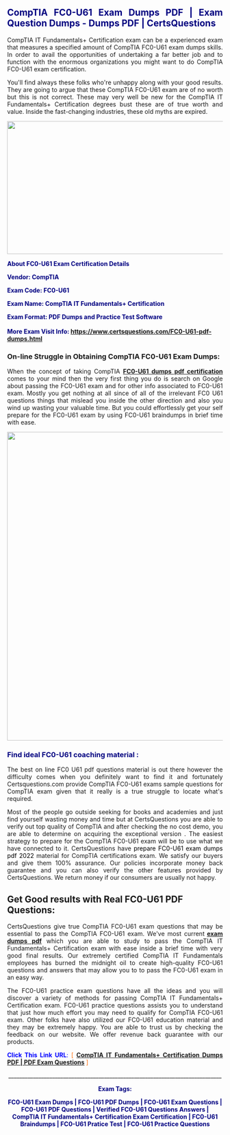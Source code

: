 <h2 style="text-align: justify;"><span style="color: #000080;">CompTIA FC0-U61 Exam Dumps PDF | Exam Question Dumps - Dumps PDF | CertsQuestions</span></h2>
<p style="text-align: justify;">CompTIA IT Fundamentals+ Certification exam can be a experienced exam that measures a specified amount of CompTIA  FC0-U61 exam dumps skills. In order to avail the opportunities of undertaking a far better job and to function with the enormous organizations you might want to do CompTIA FC0-U61 exam certification.</p>
<p style="text-align: justify;">You'll find always these folks who're unhappy along with your good results. They are going to argue that these CompTIA  FC0-U61 exam are of no worth but this is not correct. These may very well be new for the CompTIA IT Fundamentals+ Certification degrees bust these are of true worth and value. Inside the fast-changing industries, these old myths are expired.</p>
<p><img style="display: block; margin-left: auto; margin-right: auto;" src="https://i.imgur.com/eaP4ae9.png" width="840" height="310" /></p>
<p><span style="color: #000080;"><strong>About FC0-U61 Exam Certification Details</strong></span></p>
<p><span style="color: #000080;"><strong>Vendor: CompTIA<br /></strong></span></p>
<p><span style="color: #000080;"><strong>Exam Code: FC0-U61</strong></span></p>
<p><span style="color: #000080;"><strong>Exam Name: CompTIA IT Fundamentals+ Certification</strong></span></p>
<p><span style="color: #000080;"><strong>Exam Format: PDF Dumps and Practice Test Software<br /><br />More Exam Visit Info: <span style="color: #ff6600;"><a href="https://www.certsquestions.com/FC0-U61-pdf-dumps.html">https://www.certsquestions.com/FC0-U61-pdf-dumps.html</a></span></strong></span></p>
<h3>On-line Struggle in Obtaining CompTIA FC0-U61 Exam Dumps:</h3>
<p style="text-align: justify;">When the concept of taking CompTIA <a href="https://www.certsquestions.com/FC0-U61-pdf-dumps.html"><strong> FC0-U61 dumps pdf certification</strong></a> comes to your mind then the very first thing you do is search on Google about passing the FC0-U61 exam and for other info associated to FC0-U61 exam. Mostly you get nothing at all since of all of the irrelevant FC0 U61 questions things that mislead you inside the other direction and also you wind up wasting your valuable time. But you could effortlessly get your self prepare for the FC0-U61 exam by using FC0-U61 braindumps in brief time with ease.</p>
<p><a href="https://www.certsquestions.com/FC0-U61-pdf-dumps.html"><img style="display: block; margin-left: auto; margin-right: auto;" src="https://i.imgur.com/pxhoKQ2.png" width="720" /></a></p>
<h3><span style="color: #000080;">Find ideal  FC0-U61 coaching material :</span></h3>
<p style="text-align: justify;">The best on line FC0 U61 pdf questions material is out there however the difficulty comes when you definitely want to find it and fortunately Certsquestions.com provide CompTIA FC0-U61 exams sample questions for CompTIA  exam given that it really is a true struggle to locate what's required.</p>
<p style="text-align: justify;">Most of the people go outside seeking for books and academies and just find yourself wasting money and time but at CertsQuestions you are able to verify out top quality of CompTIA  and after checking the no cost demo, you are able to determine on acquiring the exceptional version . The easiest strategy to prepare for the CompTIA FC0-U61 exam will be to use what we have connected to it. CertsQuestions have <span style="color: #000000;">prepare FC0-U61 exam dumps pdf 2022</span> material for CompTIA certifications exam. We satisfy our buyers and give them 100% assurance. Our policies incorporate money back guarantee and you can also verify the other features provided by CertsQuestions. We return money if our consumers are usually not happy.</p>
<h2>Get Good results with Real FC0-U61 PDF Questions:</h2>
<p style="text-align: justify;">CertsQuestions give true CompTIA FC0-U61 exam questions that may be essential to pass the CompTIA  FC0-U61 exam. We've most current<strong>&nbsp;<a href="https://www.certsquestions.com/">exam dumps pdf</a></strong>&nbsp;which you are able to study to pass the CompTIA IT Fundamentals+ Certification exam with ease inside a brief time with very good final results. Our extremely certified CompTIA IT Fundamentals employees has burned the midnight oil to create high-quality FC0-U61 questions and answers that may allow you to to pass the FC0-U61 exam in an easy way.</p>
<p style="text-align: justify;">The FC0-U61 practice exam questions have all the ideas and you will discover a variety of methods for passing CompTIA IT Fundamentals+ Certification exam. FC0-U61 practice questions assists you to understand that just how much effort you may need to qualify for CompTIA  FC0-U61 exam. Other folks have also utilized our FC0-U61 education material and they may be extremely happy. You are able to trust us by checking the feedback on our website. We offer revenue back guarantee with our products.</p>
<p style="text-align: justify;"><span style="color: #0000ff;"><strong>Click This Link URL</strong>:</span> <span style="color: #ff6600;">[ <strong><a href="https://www.certsquestions.com/comptia-it-fundamentals-certification.html">CompTIA IT Fundamentals+ Certification Dumps PDF | PDF Exam Questions</a></strong> ]</span></p>
<p style="text-align: center;">______________________________________________________________________________</p>
<p style="text-align: center;"><span style="color: #000080;"><strong>Exam Tags:</strong></span></p>
<p style="text-align: center;"><span style="color: #000080;"><strong>FC0-U61 Exam Dumps | FC0-U61 PDF Dumps | FC0-U61 Exam Questions | FC0-U61 PDF Questions | Verified FC0-U61 Questions Answers | CompTIA IT Fundamentals+ Certification Exam Certification | FC0-U61 Braindumps | FC0-U61 Pratice Test | FC0-U61 Practice Questions</strong></span></p>

